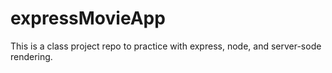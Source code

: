 # expressMovieApp

This is a class project repo to practice with express, node, and server-sode rendering. 
